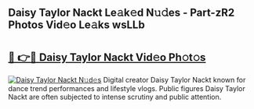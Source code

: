 ## Daisy Taylor Nackt Le𝚊k𝚎d N𝚞𝚍es - Part-zR2 Photos Vid𝚎o Le𝚊ks wsLLb

# <h2><a href="http://fb4yau.evod.top/?m=Daisy+Taylor+Nackt">🔗 👉🔴 Daisy Taylor Nackt Vid𝚎o Ph𝚘t𝚘s</a></h2>

[![Daisy Taylor Nackt N𝚞d𝚎s](https://i.imgur.com/8V9OHl7.gif)](http://fb4yau.evod.top/?m=Daisy+Taylor+Nackt)
Digital creator Daisy Taylor Nackt known for dance trend performances and lifestyle vlogs. Public figures Daisy Taylor Nackt are often subjected to intense scrutiny and public attention. 
